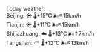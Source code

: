 Today weather:  
Beijing: ☀️   🌡️+15°C 🌬️↖15km/h  
Tianjin: ☀️   🌡️+11°C 🌬️↖15km/h  
Shijiazhuang: ☁️   🌡️+13°C 🌬️↑7km/h  
Tangshan: ⛅️  🌡️+12°C 🌬️↖13km/h  
